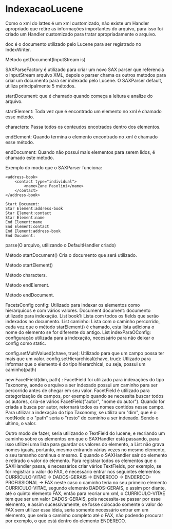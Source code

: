 # IndexacaoLucene

Como o xml do lattes é um xml customizado, não existe um Handler apropriado que retire as informações importantes do arquivo, para isso foi criado um Handler customizado para tratar apropriadamente o arquivo.

doc é o documento utilizado pelo Lucene para ser registrado no IndexWriter.


Método getDocument(InputStream is)

SAXParseFactory é utilizado para criar um novo SAX parser que referencia o InputStream arquivo XML, depois o parser chama os outros metodos para criar um documento para ser indexado pelo Lucene.
O SAXParser default, utiliza principalmente 5 métodos.

startDocument: que é chamado quando começa a leitura e analize do arquivo.

startElement: Toda vez que é encontrado um elemento no xml é chamado esse método.

characters: Passa todos os conteudos encotrados dentro dos elementos.
 
endElement: Quando termina o elemento encontrado no xml é chamado esse método.

endDocument: Quando não possui mais elementos para serem lidos, é chamado este método.

Exemplo do modo que o SAXParser funciona:

	<address-book>
		<contact type="individual">
			<name>Zane Pasolini</name>
		</contact>
	</address-book> 

	Start Document:
	Star Element:address-book
	Star Element:contact
	Star Element:name
	End Element:name
	End Element:contact
	End Element:address-book
	End Document:

parse(O arquivo, utilizando o DefaultHandler criado)

Método startDocument()
Cria o documento que será utilizado.

Método startElement()

Método characters.

Método endElement.

Método endDocument.

FacetsConfig config: Utilizado para indexar os elementos como hierarquicos e com vários valores.
Document document: documento utilizado para indexação.
List<FacetField> book1: Lista com todos os fields que serão indexados no documento.
List<String> caminho: Lista com o caminho percorrido, cada vez que o método starElement() é chamado, esta lista adiciona o nome do elemento se for diferente do antigo.
List<String> indexParaOConfig: configuração utilizada para a indexação, necessário para não deixar o config como static.

config.setMultiValued(chave, true): Utilizado para que um campo possa ter mais que um valor.
config.setHierarchical(chave, true): Utlizado para informar que o elemento é do tipo hierarchical, ou seja, possui um caminho(path)
	
new FacetField(dim, path) : FacetField foi utilizado para indexações do tipo Taxonomy, aonde o arquivo a ser indexado possui um caminho para ser percorrido antes de chegar em seu valor. FacetField é utilizado para categorização de campos, por exemplo quando se necessita buscar todos os autores, cria-se vários FacetField("autor", "nome do autor"). Quando for criada a busca por autor, retornará todos os nomes contidos nesse campo. Para utilizar a indexação do tipo Taxonomy, se utiliza um "dim", que é o rootNode e o "path" seria o "resto" do caminho a ser indexado. Sendo o ultimo, o valor.

Outro modo de fazer, seria utilizando o TextField do lucene, e recriando um caminho sobre os elementos em que o SAXHandler está passando, para isso utilizei uma lista para guardar os valores do elemento, a List não grava nomes iguais, portanto, mesmo entrando várias vezes no mesmo elemento, o seu tamanho continua o mesmo. E quando o SAXHandler sair do elemento é retirado o valor do elemento.
Para registrar todos os elementos que o SAXHandler passa, é necessários criar vários TextFields, por exemplo, se for registrar o valor do FAX, é necessário entrar nos seguintes elementos: CURRICULO-VITAE -> DADOS-GERAIS -> ENDERECO -> ENDERECO-PROFISSIONAL -> FAX
neste caso o caminho teria no seu primeiro elemento CURRICULO-VITAE, segundo elemento DADOS-GERAIS, e assim por diante, até o quinto elemento FAX, então para recriar um xml, o CURRICULO-VITAE tem que ser um valor DADOS-GERAIS, pois necessita-se passar por esse elemento, e assim sucessivamente, se fosse colocado somente o valor do FAX sem utilizar essa ideia, seria somente necessário entrar em um elemento, que seria o caminho completo até o FAX, não podendo procurar por exemplo, o que está dentro do elemento ENDERECO.
